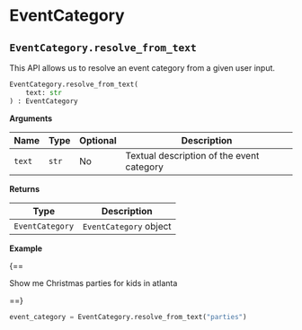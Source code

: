 # EventCategory

## `EventCategory.resolve_from_text`

This API allows us to resolve an event category from a given user input.

``` py
EventCategory.resolve_from_text(
    text: str
) : EventCategory
```

**Arguments**

| Name          | Type          | Optional  | Description                              |
| ------------- | --------------| --------- | ---------------------------------------- |
| `text`        | `str`         | No        | Textual description of the event category       |

**Returns**

| Type          | Description       |
| ------------- | ----------------- |
| `EventCategory`    | `EventCategory` object |

**Example**

{==

Show me Christmas parties for kids in atlanta

==}

``` py
event_category = EventCategory.resolve_from_text("parties")
```
